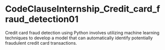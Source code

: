 # CodeClauseInternship_Credit_card_fraud_detection01
Credit card fraud detection using Python involves utilizing machine learning techniques to develop a model that can automatically identify potentially fraudulent credit card transactions. 
